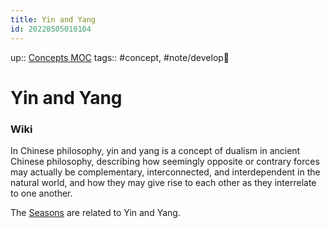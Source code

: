 ```yaml
---
title: Yin and Yang
id: 20220505010104
---
```

up:: [Concepts MOC]([[20220923162736]])
tags:: #concept, #note/develop🍃 

# Yin and Yang

### Wiki
In Chinese philosophy, yin and yang is a concept of dualism in ancient Chinese philosophy, describing how seemingly opposite or contrary forces may actually be complementary, interconnected, and interdependent in the natural world, and how they may give rise to each other as they interrelate to one another.

The [Seasons]([[20220829214732]]) are related to Yin and Yang.


